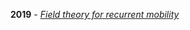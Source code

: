 



**2019** - [*Field theory for recurrent mobility*](https://www.nature.com/articles/s41467-019-11841-2)

